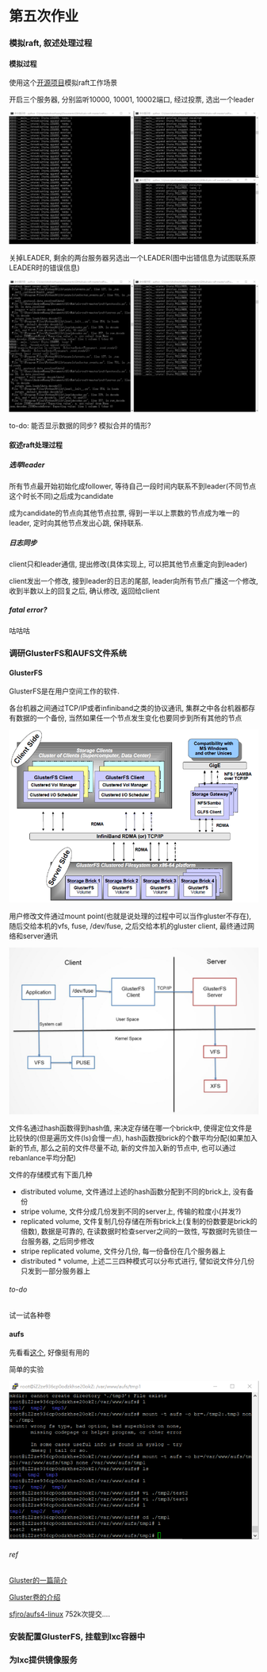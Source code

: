 # 第五次作业

### 模拟raft, 叙述处理过程

#### 模拟过程

使用这个[开源项目](https://github.com/guilload/aio-raft/tree/master/raft)模拟raft工作场景

开启三个服务器, 分别监听10000, 10001, 10002端口, 经过投票, 选出一个leader

![](./pic/raft_1.png)

关掉LEADER, 剩余的两台服务器另选出一个LEADER(图中出错信息为试图联系原LEADER时的错误信息)

![](./pic/raft_2.png)

to-do: 能否显示数据的同步? 模拟合并的情形?

#### 叙述raft处理过程

##### 选举leader

所有节点最开始初始化成follower, 等待自己一段时间内联系不到leader(不同节点这个时长不同)之后成为candidate

成为candidate的节点向其他节点拉票, 得到一半以上票数的节点成为唯一的leader, 定时向其他节点发出心跳, 保持联系.

##### 日志同步

client只和leader通信, 提出修改(具体实现上, 可以把其他节点重定向到leader)

client发出一个修改, 接到leader的日志的尾部, leader向所有节点广播这一个修改, 收到半数以上的回复之后, 确认修改, 返回给client

##### fatal error?

咕咕咕

### 调研GlusterFS和AUFS文件系统

#### GlusterFS

GlusterFS是在用户空间工作的软件.

各台机器之间通过TCP/IP或者infiniband之类的协议通讯, 集群之中各台机器都存有数据的一个备份, 当然如果任一个节点发生变化也要同步到所有其他的节点

![](./pic/glusterfs_1.png)

用户修改文件通过mount point(也就是说处理的过程中可以当作gluster不存在), 随后交给本机的vfs, fuse, /dev/fuse, 之后交给本机的gluster client, 最终通过网络和server通讯

![](./pic/glusterfs_2.png)

文件名通过hash函数得到hash值, 来决定存储在哪一个brick中, 使得定位文件是比较快的(但是遍历文件(ls)会慢一点), hash函数按brick的个数平均分配(如果加入新的节点, 那么之前的文件尽量不动, 新的文件加入新的节点中, 也可以通过rebanlance平均分配)

文件的存储模式有下面几种
 - distributed volume, 文件通过上述的hash函数分配到不同的brick上, 没有备份
 - stripe volume, 文件分成几份发到不同的server上, 传输的粒度小(并发?)
 - replicated volume, 文件复制几份存储在所有brick上(复制的份数要是brick的倍数), 数据是可靠的, 在读数据时检查server之间的一致性, 写数据时先锁住一台服务器, 之后同步修改
 - stripe replicated volume, 文件分几份, 每一份备份在几个服务器上
 - distributed * volume, 上述二三四种模式可以分布式进行, 譬如说文件分几份只发到一部分服务器上

###### to-do

试一试各种卷

#### aufs

先看看[这个](https://www.thegeekstuff.com/2013/05/linux-aufs/), 好像挺有用的

简单的实验

![](./pic/aufs_1.png)

###### ref

[Gluster的一篇简介](http://moo.nac.uci.edu/~hjm/fs/An_Introduction_To_Gluster_ArchitectureV7_110708.pdf)

[Gluster卷的介绍](http://blog.51cto.com/linuxnote/1825665)

[sfjro/aufs4-linux](https://github.com/sfjro/aufs4-linux) 752k次提交....

### 安装配置GlusterFS, 挂载到lxc容器中

### 为lxc提供镜像服务
